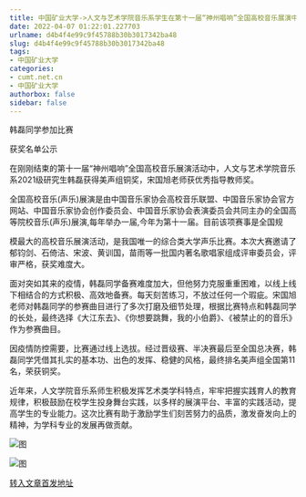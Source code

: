 ```yaml
---
title: 中国矿业大学->人文与艺术学院音乐系学生在第十一届“神州唱响”全国高校音乐展演中喜获佳绩 | cumt.net.cn
date: 2022-04-07 01:22:01.227703
urlname: d4b4f4e99c9f45788b30b3017342ba48
slug: d4b4f4e99c9f45788b30b3017342ba48
tags: 
- 中国矿业大学
categories:
- cumt.net.cn
- 中国矿业大学
authorbox: false
sidebar: false
---
```

韩磊同学参加比赛

获奖名单公示

在刚刚结束的第十一届“神州唱响”全国高校音乐展演活动中，人文与艺术学院音乐系2021级研究生韩磊获得美声组铜奖，宋国旭老师获优秀指导教师奖。

全国高校音乐(声乐)展演是由中国音乐家协会高校音乐联盟、中国音乐家协会官方网站、中国音乐家协会创作委员会、中国音乐家协会表演委员会共同主办的全国高等院校音乐(声乐)展演,每年举办一届,今年为第十一届。目前该项赛事是全国规
<!--more-->
模最大的高校音乐展演活动，是我国唯一的综合类大学声乐比赛。本次大赛邀请了郁钧剑、石倚洁、宋波、黄训国，苗雨等一批国内著名歌唱家组成评审委员会，评审严格，获奖难度大。

面对突如其来的疫情，韩磊同学备赛难度加大，但他努力克服重重困难，以线上线下相结合的方式积极、高效地备赛。每天刻苦练习，不放过任何一个瑕疵。宋国旭老师对韩磊同学的参赛曲目进行了多次打磨及细节处理，根据比赛特点和韩磊同学的长处，最终选择《大江东去》、《你想要跳舞，我的小伯爵》、《被禁止的的音乐》作为参赛曲目。

因疫情防控需要，比赛通过线上选拔。经过晋级赛、半决赛最后至全国总决赛，韩磊同学凭借其扎实的基本功、出色的发挥、稳健的风格，最终排名美声组全国第11名，荣获铜奖。

近年来，人文学院音乐系师生积极发挥艺术类学科特点，牢牢把握实践育人的教育规律，积极鼓励在校学生投身舞台实践，以多样的展演平台、丰富的实践活动，提高学生的专业能力。这次比赛有助于激励学生们刻苦努力的品质，激发奋发向上的精神，为学科专业的发展再做贡献。

![图](http://xwzx.cumt.edu.cn/_upload/article/images/b0/71/793b852140dda4f89838f658eff5/672bc897-edd2-4184-97ad-d0ff69a682cd.jpg)

![图](http://xwzx.cumt.edu.cn/_upload/article/images/b0/71/793b852140dda4f89838f658eff5/e82a2f6b-a863-4254-a040-99e4190d6e67.jpg)

[转入文章首发地址](http://xwzx.cumt.edu.cn/77/bf/c523a620479/page.htm)